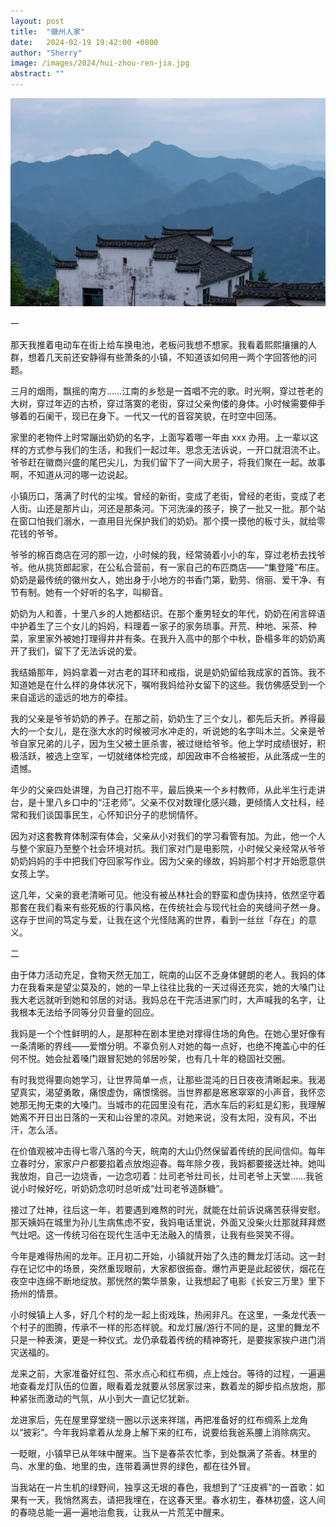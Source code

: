 ```yaml
---
layout: post
title:  "徽州人家"
date:   2024-02-19 19:42:00 +0800
author: "Sherry"
image: /images/2024/hui-zhou-ren-jia.jpg
abstract: ""
---
```


![cover](/images/2024/hui-zhou-ren-jia.jpg)

一

那天我推着电动车在街上给车换电池，老板问我想不想家。我看着熙熙攘攘的人群，想着几天前还安静得有些萧条的小镇，不知道该如何用一两个字回答他的问题。

三月的烟雨，飘摇的南方……江南的乡愁是一首唱不完的歌。时光啊，穿过苍老的大树，穿过年迈的古桥，穿过落寞的老街，穿过父亲佝偻的身体。小时候需要伸手够着的石阑干，现已在身下。一代又一代的音容笑貌，在时空中回荡。

家里的老物件上时常蹦出奶奶的名字，上面写着哪一年由 xxx 办用。上一辈以这样的方式参与我们的生活，和我们一起过年。思念无法诉说，一开口就泪流不止。爷爷赶在徽商兴盛的尾巴尖儿，为我们留下了一间大房子，将我们聚在一起。故事啊，不知道从河的哪一边说起。

小镇历口，落满了时代的尘埃。曾经的新街，变成了老街，曾经的老街，变成了老人街。山还是那片山，河还是那条河。下河洗澡的孩子，换了一批又一批。那个站在窗口怕我们溺水，一直用目光保护我们的奶奶。那个摸一摸他的板寸头，就给零花钱的爷爷。

爷爷的棉百商店在河的那一边，小时候的我，经常骑着小小的车，穿过老桥去找爷爷。他从挑货郎起家，在公私合营前，有一家自己的布匹商店——“集登隆”布庄。奶奶是最传统的徽州女人，她出身于小地方的书香门第，勤劳、俏丽、爱干净、有节有制。她有一个好听的名字，叫柳音。

奶奶为人和善，十里八乡的人她都结识。在那个重男轻女的年代，奶奶在闲言碎语中护着生了三个女儿的妈妈，料理着一家子的家务琐事。开荒、种地、采茶、种菜，家里家外被她打理得井井有条。在我升入高中的那个中秋，卧榻多年的奶奶离开了我们，留下了无法诉说的爱。

我结婚那年，妈妈拿着一对古老的耳环和戒指，说是奶奶留给我成家的首饰。我不知道她是在什么样的身体状况下，嘱咐我妈给孙女留下的这些。我仿佛感受到一个来自遥远的遥远的地方的牵挂。

我的父亲是爷爷奶奶的养子。在那之前，奶奶生了三个女儿，都先后夭折。养得最大的一个女儿，是在涨大水的时候被河水冲走的，听说她的名字叫木兰。父亲是爷爷自家兄弟的儿子，因为生父被土匪杀害，被过继给爷爷。他上学时成绩很好，积极活跃，被选上空军，一切就绪体检完成，却因政审不合格被拒，从此落成一生的遗憾。

年少的父亲四处讲理，为自己打抱不平，最后换来一个乡村教师，从此半生行走讲台，是十里八乡口中的“汪老师”。父亲不仅对数理化感兴趣，更倾情人文社科，经常和我们谈国事民生，心怀知识分子的悲悯情怀。

因为对这套教育体制深有体会，父亲从小对我们的学习看管有加。为此，他一个人与整个家庭乃至整个社会环境对抗。我们家对门是电影院，小时候父亲经常从爷爷奶奶妈妈的手中把我们夺回家写作业。因为父亲的缘故，妈妈那个村才开始愿意供女孩上学。

这几年，父亲的衰老清晰可见。他没有被丛林社会的野蛮和虚伪挟持，依然坚守着那套在我们看来有些死板的行事风格，在传统社会与现代社会的夹缝间孑然一身。这存于世间的笃定与爱，让我在这个光怪陆离的世界，看到一丝丝「存在」的意义。

二

由于体力活动充足，食物天然无加工，皖南的山区不乏身体健朗的老人。我妈的体力在我看来是望尘莫及的，她的一早上往往比我的一天过得还充实，她的大嗓门让我大老远就听到她和邻居的对话。我妈总在干完活进家门时，大声喊我的名字，让我根本无法给予同等分贝音量的回应。

我妈是一个个性鲜明的人，是那种在剧本里绝对撑得住场的角色。在她心里好像有一条清晰的界线——爱憎分明。不辜负别人对她的每一点好，也绝不掩盖心中的任何不悦。她会扯着嗓门跟冒犯她的邻居吵架，也有几十年的稳固社交圈。

有时我觉得要向她学习，让世界简单一点，让那些混沌的日日夜夜清晰起来。我渴望真实，渴望勇敢，痛恨虚伪，痛恨懦弱。当世界都是窸窸窣窣的小声音，我怀恋她那无拘无束的大嗓门。当城市的花园里没有花，洒水车后的彩虹是幻影，我理解她离不开日出日落的一天和山谷里的凉风。对她来说，没有太阳，没有风，不出汗，怎么活。

在价值观被冲击得七零八落的今天，皖南的大山仍然保留着传统的民间信仰。每年立春时分，家家户户都要掐着点放炮迎春。每年除夕夜，我妈都要接送灶神。她叫我放炮，自己一边烧香，一边念叨着：灶司老爷灶司长，灶司老爷上天堂……我爸说小时候好吃，听奶奶念叨时总听成“灶司老爷造酥糖”。

接过了灶神，往后这一年，若要遇到难熬的时光，就能在灶前诉说痛苦获得安慰。那天姨妈在城里为孙儿生病焦虑不安，我妈电话里说，外面又没柴火灶那就拜拜燃气灶吧。这一传统习俗在现代生活中无法融入的情景，让我有些哭笑不得。

今年是难得热闹的龙年。正月初二开始，小镇就开始了久违的舞龙灯活动。这一封存在记忆中的场景，突然重现眼前，大家都很振奋。爆竹声更是此起彼伏，烟花在夜空中连绵不断地绽放。那恍然的繁华景象，让我想起了电影《长安三万里》里下扬州的情景。

小时候镇上人多，好几个村的龙一起上街戏珠，热闹非凡。在这里，一条龙代表一个村子的图腾，传承不一样的形态样貌。和龙灯展/游行不同的是，这里的舞龙不只是一种表演，更是一种仪式。龙仍承载着传统的精神寄托，是要挨家挨户进门消灾送福的。

龙来之前，大家准备好红包、茶水点心和红布绸，点上烛台。等待的过程，一遍遍地查看龙灯队伍的位置，眼看着龙就要从邻居家过来，数着龙的脚步掐点放炮，那种紧张而激动的气氛，从小到大一直记忆犹新。

龙进家后，先在屋里穿堂绕一圈以示送来祥瑞，再把准备好的红布绸系上龙角以“披彩”。今年我妈拿着从龙身上解下来的红布，说要给我爸系腰上消除病灾。

一眨眼，小镇早已从年味中醒来。当下是春茶农忙季，到处飘满了茶香。林里的鸟、水里的鱼、地里的虫，连带着满世界的绿色，都在往外冒。

当我站在一片生机的绿野间，独享这无垠的春色，我想到了“汪皮裤”的一首歌：如果有一天，我悄然离去，请把我埋在，在这春天里。春水初生，春林初盛，这人间的春晓总能一遍一遍地治愈我，让我从一片荒芜中醒来。